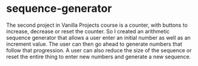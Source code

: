 # sequence-generator
The second project in Vanilla Projects course is a counter, with buttons to increase, decrease or reset the counter.
So I created an arithmetic sequence generator that allows a user enter an initial number as well as an increment value.
The user can then go ahead to generate numbers that follow that progression.
A user can also reduce the size of the sequence or reset the entire thing to enter new numbers and generate a new sequence.
